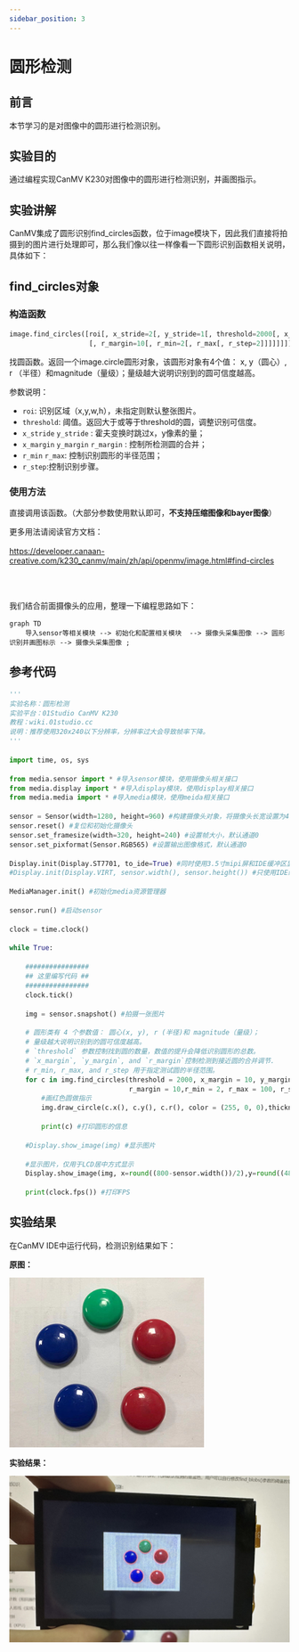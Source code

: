 ```yaml
---
sidebar_position: 3
---
```


# 圆形检测

## 前言
本节学习的是对图像中的圆形进行检测识别。

## 实验目的
通过编程实现CanMV K230对图像中的圆形进行检测识别，并画图指示。

## 实验讲解

CanMV集成了圆形识别find_circles函数，位于image模块下，因此我们直接将拍摄到的图片进行处理即可，那么我们像以往一样像看一下圆形识别函数相关说明，具体如下：


## find_circles对象

### 构造函数
```python
image.find_circles([roi[, x_stride=2[, y_stride=1[, threshold=2000[, x_margin=10[, y_margin=10
                    [, r_margin=10[, r_min=2[, r_max[, r_step=2]]]]]]]]]])
```
找圆函数。返回一个image.circle圆形对象，该圆形对象有4个值： x, y（圆心）, r （半径）和magnitude（量级）；量级越大说明识别到的圆可信度越高。

参数说明：
- `roi`: 识别区域（x,y,w,h），未指定则默认整张图片。
- `threshold`: 阈值。返回大于或等于threshold的圆，调整识别可信度。
- `x_stride`  `y_stride` : 霍夫变换时跳过x，y像素的量；
- `x_margin` `y_margin` `r_margin` : 控制所检测圆的合并；
- `r_min`  `r_max`: 控制识别圆形的半径范围；
- `r_step`:控制识别步骤。

### 使用方法

直接调用该函数。（大部分参数使用默认即可，**不支持压缩图像和bayer图像**）

更多用法请阅读官方文档：<br></br>
https://developer.canaan-creative.com/k230_canmv/main/zh/api/openmv/image.html#find-circles

<br></br>

我们结合前面摄像头的应用，整理一下编程思路如下：

```mermaid
graph TD
    导入sensor等相关模块 --> 初始化和配置相关模块  --> 摄像头采集图像 --> 圆形识别并画图标示 --> 摄像头采集图像 ;
```

## 参考代码

```python
'''
实验名称：圆形检测
实验平台：01Studio CanMV K230
教程：wiki.01studio.cc
说明：推荐使用320x240以下分辨率，分辨率过大会导致帧率下降。
'''

import time, os, sys

from media.sensor import * #导入sensor模块，使用摄像头相关接口
from media.display import * #导入display模块，使用display相关接口
from media.media import * #导入media模块，使用meida相关接口

sensor = Sensor(width=1280, height=960) #构建摄像头对象，将摄像头长宽设置为4:3
sensor.reset() #复位和初始化摄像头
sensor.set_framesize(width=320, height=240) #设置帧大小，默认通道0
sensor.set_pixformat(Sensor.RGB565) #设置输出图像格式，默认通道0

Display.init(Display.ST7701, to_ide=True) #同时使用3.5寸mipi屏和IDE缓冲区显示图像，800x480分辨率
#Display.init(Display.VIRT, sensor.width(), sensor.height()) #只使用IDE缓冲区显示图像

MediaManager.init() #初始化media资源管理器

sensor.run() #启动sensor

clock = time.clock()

while True:

    ################
    ## 这里编写代码 ##
    ################
    clock.tick()

    img = sensor.snapshot() #拍摄一张图片

    # 圆形类有 4 个参数值： 圆心(x, y), r (半径)和 magnitude（量级）；
    # 量级越大说明识别到的圆可信度越高。
    # `threshold` 参数控制找到圆的数量，数值的提升会降低识别圆形的总数。
    # `x_margin`, `y_margin`, and `r_margin`控制检测到接近圆的合并调节.
    # r_min, r_max, and r_step 用于指定测试圆的半径范围。
    for c in img.find_circles(threshold = 2000, x_margin = 10, y_margin= 10,
                              r_margin = 10,r_min = 2, r_max = 100, r_step = 2):
        #画红色圆做指示
        img.draw_circle(c.x(), c.y(), c.r(), color = (255, 0, 0),thickness=2)

        print(c) #打印圆形的信息

    #Display.show_image(img) #显示图片

    #显示图片，仅用于LCD居中方式显示
    Display.show_image(img, x=round((800-sensor.width())/2),y=round((480-sensor.height())/2))

    print(clock.fps()) #打印FPS
```

## 实验结果

在CanMV IDE中运行代码，检测识别结果如下：

**原图：**

![circles](./img/find_circles/find_circles1.png)

**实验结果：**

![circles](./img/find_circles/find_circles2.png)
